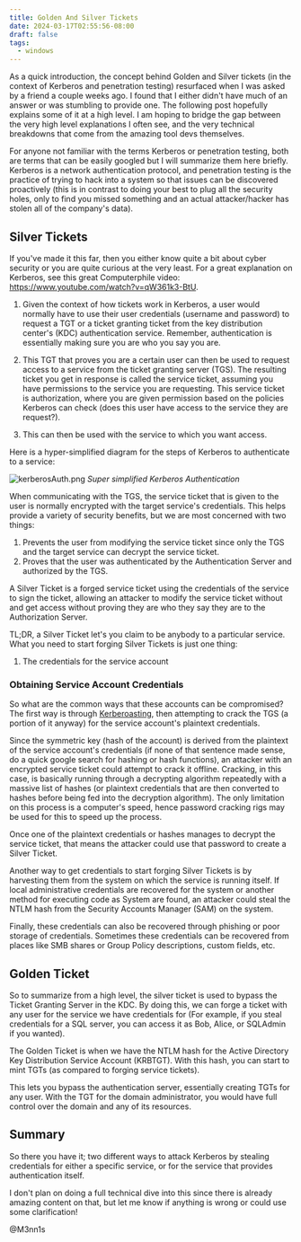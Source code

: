 ```yaml
---
title: Golden And Silver Tickets
date: 2024-03-17T02:55:56-08:00
draft: false
tags:
  - windows
---
```

As a quick introduction, the concept behind Golden and Silver tickets (in the context of Kerberos and penetration testing) resurfaced when I was asked by a friend a couple weeks ago. I found that I either didn't have much of an answer or was stumbling to provide one. The following post hopefully explains some of it at a high level. I am hoping to bridge the gap between the very high level explanations I often see, and the very technical breakdowns that come from the amazing tool devs themselves.

For anyone not familiar with the terms Kerberos or penetration testing, both are terms that can be easily googled but I will summarize them here briefly. Kerberos is a network authentication protocol, and penetration testing is the practice of trying to hack into a system so that issues can be discovered proactively (this is in contrast to doing your best to plug all the security holes, only to find you missed something and an actual attacker/hacker has stolen all of the company's data).

## Silver Tickets
If you've made it this far, then you either know quite a bit about cyber security or you are quite curious at the very least. For a great explanation on Kerberos, see this great Computerphile video: https://www.youtube.com/watch?v=qW361k3-BtU.

1. Given the context of how tickets work in Kerberos, a user would normally have to use their user credentials (username and password) to request a TGT or a ticket granting ticket from the key distribution center's (KDC) authentication service. Remember, authentication is essentially making sure you are who you say you are.

2. This TGT that proves you are a certain user can then be used to request access to a service from the ticket granting server (TGS). The resulting ticket you get in response is called the service ticket, assuming you have permissions to the service you are requesting. This service ticket is authorization, where you are given permission based on the policies Kerberos can check (does this user have access to the service they are request?).

3. This  can then be used with the service to which you want access.

Here is a hyper-simplified diagram for the steps of Kerberos to authenticate to a service:

 ![kerberosAuth.png](/posts/Golden_And_Silver_Tickets/kerberosAuth.png)
_Super simplified Kerberos Authentication_

When communicating with the TGS, the service ticket that is given to the user is normally encrypted with the target service's credentials. This helps provide a variety of security benefits, but we are most concerned with two things:
1. Prevents the user from modifying the service ticket since only the TGS and the target service can decrypt the service ticket.
2. Proves that the user was authenticated by the Authentication Server and authorized by the TGS.

A Silver Ticket is a forged service ticket using the credentials of the service to sign the ticket, allowing an attacker to modify the service ticket without and get access without proving they are who they say they are to the Authorization Server.

TL;DR, a Silver Ticket let's you claim to be anybody to a particular service. What you need to start forging Silver Tickets is just one thing:
1. The credentials for the service account

### Obtaining Service Account Credentials

So what are the common ways that these accounts can be compromised? The first way is through [Kerberoasting](https://posts.specterops.io/kerberoasting-revisited-d434351bd4d1), then attempting to crack the TGS (a portion of it anyway) for the service account's plaintext credentials.

Since the symmetric key (hash of the account) is derived from the plaintext of the service account's credentials (if none of that sentence made sense, do a quick google search for hashing or hash functions), an attacker with an encrypted service ticket could attempt to crack it offline. Cracking, in this case, is basically running through a decrypting algorithm repeatedly with a massive list of hashes (or plaintext credentials that are then converted to hashes before being fed into the decryption algorithm). The only limitation on this process is a computer's speed, hence password cracking rigs may be used for this to speed up the process.

Once one of the plaintext credentials or hashes manages to decrypt the service ticket, that means the attacker could use that password to create a Silver Ticket.

Another way to get credentials to start forging Silver Tickets is by harvesting them from the system on which the service is running itself. If local administrative credentials are recovered for the system or another method for executing code as System are found, an attacker could steal the NTLM hash from the Security Accounts Manager (SAM) on the system.

Finally, these credentials can also be recovered through phishing or poor storage of credentials. Sometimes these credentials can be recovered from places like SMB shares or Group Policy descriptions, custom fields, etc.

## Golden Ticket
So to summarize from a high level, the silver ticket is used to bypass the Ticket Granting Server in the KDC. By doing this, we can forge a ticket with any user for the service we have credentials for (For example, if you steal credentials for a SQL server, you can access it as Bob, Alice, or SQLAdmin if you wanted).

The Golden Ticket is when we have the NTLM hash for the Active Directory Key Distribution Service Account (KRBTGT). With this hash, you can start to mint TGTs (as compared to forging service tickets).

This lets you bypass the authentication server, essentially creating TGTs for any user. With the TGT for the domain administrator, you would have full control over the domain and any of its resources.

## Summary
So there you have it; two different ways to attack Kerberos by stealing credentials for either a specific service, or for the service that provides authentication itself.

I don't plan on doing a full technical dive into this since there is already amazing content on that, but let me know if anything is wrong or could use some clarification!

@M3nn1s